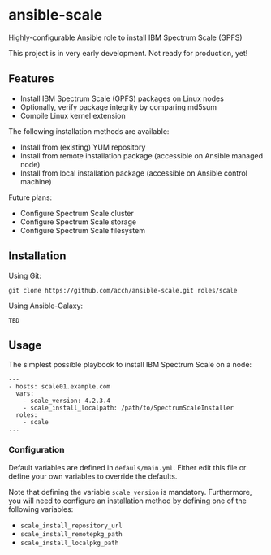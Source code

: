 # ansible-scale

Highly-configurable Ansible role to install IBM Spectrum Scale (GPFS)

This project is in very early development. Not ready for production, yet!

## Features

- Install IBM Spectrum Scale (GPFS) packages on Linux nodes
- Optionally, verify package integrity by comparing md5sum
- Compile Linux kernel extension

The following installation methods are available:
- Install from (existing) YUM repository
- Install from remote installation package (accessible on Ansible managed node)
- Install from local installation package (accessible on Ansible control machine)

Future plans:
- Configure Spectrum Scale cluster
- Configure Spectrum Scale storage
- Configure Spectrum Scale filesystem

## Installation

Using Git:

```
git clone https://github.com/acch/ansible-scale.git roles/scale
```

Using Ansible-Galaxy:

```
TBD
```

## Usage

The simplest possible playbook to install IBM Spectrum Scale on a node:

```
---
- hosts: scale01.example.com
  vars:
    - scale_version: 4.2.3.4
    - scale_install_localpath: /path/to/SpectrumScaleInstaller
  roles:
    - scale
...
```

### Configuration

Default variables are defined in `defauls/main.yml`. Either edit this file or define your own variables to override the defaults.

Note that defining the variable `scale_version` is mandatory. Furthermore, you will need to configure an installation method by defining one of the following variables:

- `scale_install_repository_url`
- `scale_install_remotepkg_path`
- `scale_install_localpkg_path`
